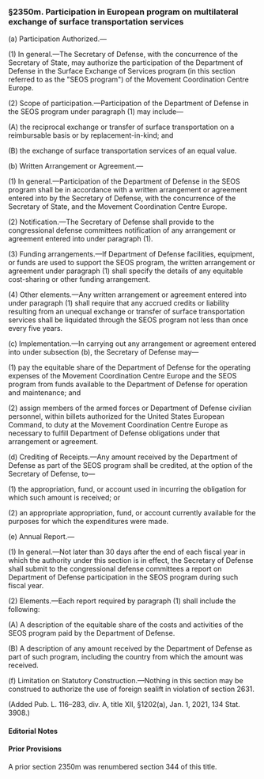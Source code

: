 ### §2350m. Participation in European program on multilateral exchange of surface transportation services ###

(a) Participation Authorized.—

(1) In general.—The Secretary of Defense, with the concurrence of the Secretary of State, may authorize the participation of the Department of Defense in the Surface Exchange of Services program (in this section referred to as the "SEOS program") of the Movement Coordination Centre Europe.

(2) Scope of participation.—Participation of the Department of Defense in the SEOS program under paragraph (1) may include—

(A) the reciprocal exchange or transfer of surface transportation on a reimbursable basis or by replacement-in-kind; and

(B) the exchange of surface transportation services of an equal value.

(b) Written Arrangement or Agreement.—

(1) In general.—Participation of the Department of Defense in the SEOS program shall be in accordance with a written arrangement or agreement entered into by the Secretary of Defense, with the concurrence of the Secretary of State, and the Movement Coordination Centre Europe.

(2) Notification.—The Secretary of Defense shall provide to the congressional defense committees notification of any arrangement or agreement entered into under paragraph (1).

(3) Funding arrangements.—If Department of Defense facilities, equipment, or funds are used to support the SEOS program, the written arrangement or agreement under paragraph (1) shall specify the details of any equitable cost-sharing or other funding arrangement.

(4) Other elements.—Any written arrangement or agreement entered into under paragraph (1) shall require that any accrued credits or liability resulting from an unequal exchange or transfer of surface transportation services shall be liquidated through the SEOS program not less than once every five years.

(c) Implementation.—In carrying out any arrangement or agreement entered into under subsection (b), the Secretary of Defense may—

(1) pay the equitable share of the Department of Defense for the operating expenses of the Movement Coordination Centre Europe and the SEOS program from funds available to the Department of Defense for operation and maintenance; and

(2) assign members of the armed forces or Department of Defense civilian personnel, within billets authorized for the United States European Command, to duty at the Movement Coordination Centre Europe as necessary to fulfill Department of Defense obligations under that arrangement or agreement.

(d) Crediting of Receipts.—Any amount received by the Department of Defense as part of the SEOS program shall be credited, at the option of the Secretary of Defense, to—

(1) the appropriation, fund, or account used in incurring the obligation for which such amount is received; or

(2) an appropriate appropriation, fund, or account currently available for the purposes for which the expenditures were made.

(e) Annual Report.—

(1) In general.—Not later than 30 days after the end of each fiscal year in which the authority under this section is in effect, the Secretary of Defense shall submit to the congressional defense committees a report on Department of Defense participation in the SEOS program during such fiscal year.

(2) Elements.—Each report required by paragraph (1) shall include the following:

(A) A description of the equitable share of the costs and activities of the SEOS program paid by the Department of Defense.

(B) A description of any amount received by the Department of Defense as part of such program, including the country from which the amount was received.

(f) Limitation on Statutory Construction.—Nothing in this section may be construed to authorize the use of foreign sealift in violation of section 2631.

(Added Pub. L. 116–283, div. A, title XII, §1202(a), Jan. 1, 2021, 134 Stat. 3908.)

#### **Editorial Notes** ####

#### Prior Provisions ####

A prior section 2350m was renumbered section 344 of this title.